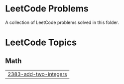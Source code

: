 # LeetCode Problems

A collection of LeetCode problems solved in this folder.

<!---LeetCode Topics Start-->
# LeetCode Topics
## Math
|  |
| ------- |
| [2383-add-two-integers](https://github.com/sonsu95/algorithm/tree/master/LeetCode/2383-add-two-integers) |
<!---LeetCode Topics End-->